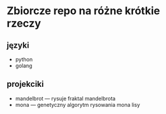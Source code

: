 # Zbiorcze repo na różne krótkie rzeczy

## języki
- python
- golang

## projekciki
- mandelbrot — rysuje fraktal mandelbrota
- mona — genetyczny algorytm rysowania mona lisy

